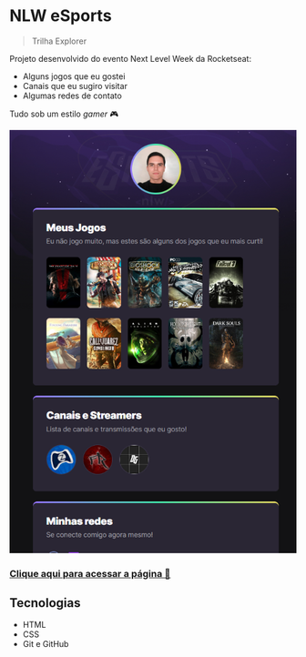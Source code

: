 # NLW eSports 

> Trilha Explorer

Projeto desenvolvido do evento Next Level Week da Rocketseat:
- Alguns jogos que eu gostei
- Canais que eu sugiro visitar
- Algumas redes de contato

Tudo sob um estilo *gamer* 🎮

![preview](./.github/preview.png)

### [Clique aqui para acessar a página 🔗](https://yurisoaresm.github.io/nlw-esports-explorer)

## Tecnologias
- HTML
- CSS
- Git e GitHub
